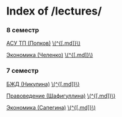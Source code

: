 # Index of /lectures/

### 8 семестр

[АСУ ТП (Попков)](8_asutp.html) [\\(^{[.md]}\\)](8_asutp.md)

[Экономика (Челенко)](8_economics.html) [\\(^{[.md]}\\)](8_economics.md)

### 7 семестр

[БЖД (Никулина)](7_bzd.html) [\\(^{[.md]}\\)](7_bzd.md)

[Правоведение (Шафигуллина)](7_legal.html) [\\(^{[.md]}\\)](7_legal.md)

[Экономика (Сапегина)](7_economics.html) [\\(^{[.md]}\\)](7_economics.md)





